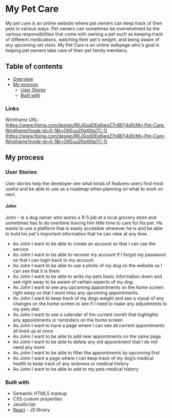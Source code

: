 # My Pet Care

My pet care is an online website where pet owners can keep track of their pets in various ways. Pet owners can sometimes be overwhelmed by the various responsibilities that come with owning a pet such as keeping track of different medications, watching their pet's weight, and being aware of any upcoming vet visits. My Pet Care is an online webpage who's goal is helping pet owners take care of their pet family members.

## Table of contents

<!-- - [Overview](#overview)
  - [The challenge](#the-challenge)
  - [Screenshot](#screenshot)
  - [Links](#links)
- [My process](#my-process)
  - [Built with](#built-with)
  - [What I learned](#what-i-learned)
  - [Continued development](#continued-development)
  - [Useful resources](#useful-resources)
- [Author](#author)
- [Acknowledgments](#acknowledgments) -->

- [Overview](#overview)
- [My process](#my-process)
  - [User Stores](#user-stories)
  - [Built with](#built-with)
<!-- ## Overview -->

<!-- ### The challenge

Users should be able to:

- Hide/Show the answer to a question when the question is clicked
- Navigate the questions and hide/show answers using keyboard navigation alone
- View the optimal layout for the interface depending on their device's screen size
- See hover and focus states for all interactive elements on the page -->

<!-- ### Screenshot

![](./screenshot.jpg)

Add a screenshot of your solution. The easiest way to do this is to use Firefox to view your project, right-click the page and select "Take a Screenshot". You can choose either a full-height screenshot or a cropped one based on how long the page is. If it's very long, it might be best to crop it.

Alternatively, you can use a tool like [FireShot](https://getfireshot.com/) to take the screenshot. FireShot has a free option, so you don't need to purchase it. 

Then crop/optimize/edit your image however you like, add it to your project, and update the file path in the image above.

** -->

### Links
Wireframe URL: [https://www.figma.com/design/RKJGqdDEe6wqZ7r4B7j4dX/My-Pet-Care-Wireframe?node-id=0-1&t=OKEuu2flqXIIta7C-1](https://www.figma.com/design/RKJGqdDEe6wqZ7r4B7j4dX/My-Pet-Care-Wireframe?node-id=0-1&t=OKEuu2flqXIIta7C-1)

<!-- - Solution URL: [Add solution URL here](https://your-solution-url.com)
- Live Site URL: [Add live site URL here](https://your-live-site-url.com) -->

## My process

### User Stories
User stories help the developer see what kinds of features users find most useful and be able to use as a roadmap when planning on what to work on next.

#### John
John –  Is a dog owner who works a 9-5 job at a local grocery store and sometimes has to do overtime leaving him little time to care for his pet. He wants to use a platform that is easily accesible wherever he is and be able to hold his pet's important information that he can view at any time.

- As John I want to be able to create an account so that I can use the service
-	As John I want to be able to recover my account if I forgot my password so that I can login back to my account
-	As John I want to be able to use a photo of my dog on the website so I can see that it is them
-	As John I want to be able to write my pets basic information down and see right away to be aware of certain aspects of my dog.
-	As John I want to see any upcoming appointments on the home screen right away so that I wont miss any upcoming appointments.
-	As John I want to keep track of my dogs weight and see a visual of any changes on the home screen to see if I need to make any adjustments to my pets diet.
-	As John I want to see a calendar of the current month that highlights any appointments or reminders on the home screen 
-	As John I want to have a page where I can see all current appointments all lined up at once
-	As John I want to be able to add new appointments on the same page
-	As John I want to be able to delete any old appointment that I do not need any more
-	As John I want to be able to filter the appointments by upcoming first
-	As John I want a page where I can keep track of my dog’s medical health to keep track of any sickness or medical history
-	As John I want to be able to add to my pets medical history


### Built with
- Semantic HTML5 markup
- CSS custom properties
- JavaScript
- [React](https://reactjs.org/) - JS library
<!-- - Semantic HTML5 markup
- CSS custom properties
- Flexbox
- CSS Grid
- Mobile-first workflow
- [React](https://reactjs.org/) - JS library
- [Next.js](https://nextjs.org/) - React framework
- [Styled Components](https://styled-components.com/) - For styles -->



<!-- ### What I learned

Use this section to recap over some of your major learnings while working through this project. Writing these out and providing code samples of areas you want to highlight is a great way to reinforce your own knowledge.

To see how you can add code snippets, see below:

```html
<h1>Some HTML code I'm proud of</h1>
```
```css
.proud-of-this-css {
  color: papayawhip;
}
```
```js
const proudOfThisFunc = () => {
  console.log('🎉')
}
```

If you want more help with writing markdown, we'd recommend checking out [The Markdown Guide](https://www.markdownguide.org/) to learn more.

-->

<!-- ### Continued development

Use this section to outline areas that you want to continue focusing on in future projects. These could be concepts you're still not completely comfortable with or techniques you found useful that you want to refine and perfect. -->



<!-- ### Useful resources

- [Example resource 1](https://www.example.com) - This helped me for XYZ reason. I really liked this pattern and will use it going forward.
- [Example resource 2](https://www.example.com) - This is an amazing article which helped me finally understand XYZ. I'd recommend it to anyone still learning this concept.

**Note: Delete this note and replace the list above with resources that helped you during the challenge. These could come in handy for anyone viewing your solution or for yourself when you look back on this project in the future.** -->

<!-- ## Author

- Website - [Add your name here](https://www.your-site.com)
- Frontend Mentor - [@yourusername](https://www.frontendmentor.io/profile/yourusername)
- Twitter - [@yourusername](https://www.twitter.com/yourusername)

**Note: Delete this note and add/remove/edit lines above based on what links you'd like to share.** -->

<!-- ## Acknowledgments

This is where you can give a hat tip to anyone who helped you out on this project. Perhaps you worked in a team or got some inspiration from someone else's solution. This is the perfect place to give them some credit.

**Note: Delete this note and edit this section's content as necessary. If you completed this challenge by yourself, feel free to delete this section entirely.** -->
